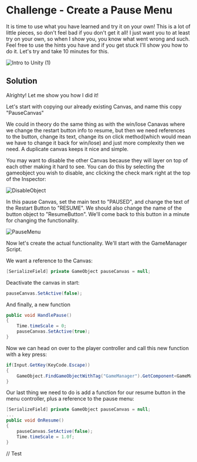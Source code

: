# Challenge - Create a Pause Menu

It is time to use what you have learned and try it on your own! This is a lot of little pieces, so don't feel bad if you don't get it all!  I just want you to at least try on your own, so when I show you, you know what went wrong and such. Feel free to use the hints you have and if you get stuck I'll show you how to do it. Let's try and take 10 minutes for this.

![Intro to Unity (1)](https://github.com/mbeale0/Unity-Intro-Project/assets/74221606/bf7b94a8-73da-49e2-a222-9279ea576bc0)



## Solution
Alrighty! Let me show you how I did it!

Let's start with copying our already existing Canvas, and name this copy "PauseCanvas"

We could in theory do the same thing as with the win/lose Canavas where we change the restart button info to resume, but then we need references to the button, change its text, change its on click method(which would mean we have to change it back for win/lose) and just more complexity then we need. A duplicate canvas keeps it nice and simple.

You may want to disable the other Canvas because they will layer on top of each other making it hard to see. You can do this by selecting the gameobject you wish to disable, anc clicking the check mark right at the top of the Inspector:

![DisableObject](https://github.com/mbeale0/Unity-Intro-Project/assets/74221606/d7d90935-b1ac-4041-98e9-ddfa8547a9a6)


In this pause Canvas, set the main text to "PAUSED", and change the text of the Restart Button to "RESUME". We should also change the name of the button object to "ResumeButton". We'll come back to this button in a minute for changing the functionality.

![PauseMenu](https://github.com/mbeale0/Unity-Intro-Project/assets/74221606/4664d774-6a9d-4297-94a2-5a2edbe9e8a3)

Now let's create the actual functionality. We'll start with the GameManager Script.

We want a reference to the Canvas:
``` C#
[SerializeField] private GameObject pauseCanvas = null;
```
Deactivate the canvas in start:
``` C#
pauseCanvas.SetActive(false);
```
And finally, a new function
``` C#
public void HandlePause()
{
    Time.timeScale = 0;
    pauseCanvas.SetActive(true);
}
```

Now we can head on over to the player controller and call this new function with a key press:
``` C#
if(Input.GetKey(KeyCode.Escape))
{
    GameObject.FindGameObjectWithTag("GameManager").GetComponent<GameManager>().HandlePause();
}
```

Our last thing we need to do is add a function for our resume button in the menu controller, plus a reference to the pause menu:
``` C#
[SerializeField] private GameObject pauseCanvas = null;
...
public void OnResume()
{
    pauseCanvas.SetActive(false);
    Time.timeScale = 1.0f;
}
```

// Test
